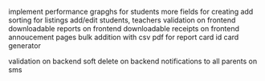 <!-- todo -->

implement performance grapghs for students
more fields for creating
add sorting for listings
add/edit students, teachers
validation on frontend
downloadable reports on frontend
downloadable receipts on frontend
annoucement pages
bulk addition with csv
pdf for report card
id card generator

<!-- backend -->

validation on backend
soft delete on backend
notifications to all parents on sms
